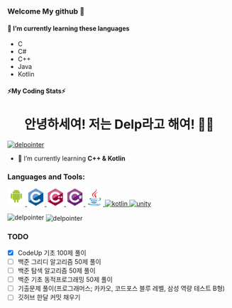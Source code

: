 ### Welcome My github 👋
#### 🌱 I’m currently learning these languages
* C
* C#  
* C++
* Java  
* Kotlin

#### ⚡My Coding Stats⚡
<h1 align="center">안녕하세여! 저는 Delp라고 해여! 👋👋</h1>
<p align="left"> <a href="https://github.com/ryo-ma/github-profile-trophy"><img src="https://github-profile-trophy.vercel.app/?username=delpointer" alt="delpointer" /></a> </p>

- 🌱 I’m currently learning **C++ & Kotlin**


<h3 align="left">Languages and Tools:</h3>
<p align="left"> <a href="https://developer.android.com" target="_blank"> <img src="https://raw.githubusercontent.com/devicons/devicon/master/icons/android/android-original-wordmark.svg" alt="android" width="40" height="40"/> </a> <a href="https://www.cprogramming.com/" target="_blank"> <img src="https://raw.githubusercontent.com/devicons/devicon/master/icons/c/c-original.svg" alt="c" width="40" height="40"/> </a> <a href="https://www.w3schools.com/cpp/" target="_blank"> <img src="https://raw.githubusercontent.com/devicons/devicon/master/icons/cplusplus/cplusplus-original.svg" alt="cplusplus" width="40" height="40"/> </a> <a href="https://www.w3schools.com/cs/" target="_blank"> <img src="https://raw.githubusercontent.com/devicons/devicon/master/icons/csharp/csharp-original.svg" alt="csharp" width="40" height="40"/> </a> <a href="https://www.java.com" target="_blank"> <img src="https://raw.githubusercontent.com/devicons/devicon/master/icons/java/java-original.svg" alt="java" width="40" height="40"/> </a> <a href="https://kotlinlang.org" target="_blank"> <img src="https://www.vectorlogo.zone/logos/kotlinlang/kotlinlang-icon.svg" alt="kotlin" width="40" height="40"/> </a> <a href="https://unity.com/" target="_blank"> <img src="https://www.vectorlogo.zone/logos/unity3d/unity3d-icon.svg" alt="unity" width="40" height="40"/> </a> </p>

<p><img align="left" src="https://github-readme-stats.vercel.app/api/top-langs?username=delpointer&show_icons=true&locale=en&layout=compact" alt="delpointer" /></p>

<p>&nbsp;<img align="center" src="https://github-readme-stats.vercel.app/api?username=delpointer&show_icons=true&locale=en" alt="delpointer" /></p>


  
 ### TODO
- [X] CodeUp 기초 100제 풀이
- [ ] 백준 그리디 알고리즘 50제 풀이
- [ ] 백준 탐색 알고리즘 50제 풀이
- [ ] 백준 기초 동적프로그래밍 50제 풀이
- [ ] 기출문제 풀이(프로그래머스; 카카오, 코드포스 블루 레벨, 삼성 역량 테스트 B형)
- [ ] 깃허브 한달 커밋 채우기

<!--
**DelPointer/DelPointer** is a ✨ _special_ ✨ repository because its `README.md` (this file) appears on your GitHub profile.

Here are some ideas to get you started:

- 🔭 I’m currently working on ...
- 🌱 I’m currently learning ...
- 👯 I’m looking to collaborate on ...
- 🤔 I’m looking for help with ...
- 💬 Ask me about ...
- 📫 How to reach me: ...
- 😄 Pronouns: ...
- ⚡ Fun fact: ...
-->
